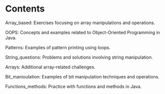 # Contents

Array_based: Exercises focusing on array manipulations and operations.

OOPS: Concepts and examples related to Object-Oriented Programming in Java.

Patterns: Examples of pattern printing using loops.

String_questions: Problems and solutions involving string manipulation.

Arrays: Additional array-related challenges.

Bit_manioulation: Examples of bit manipulation techniques and operations.

Functions_methods: Practice with functions and methods in Java.
